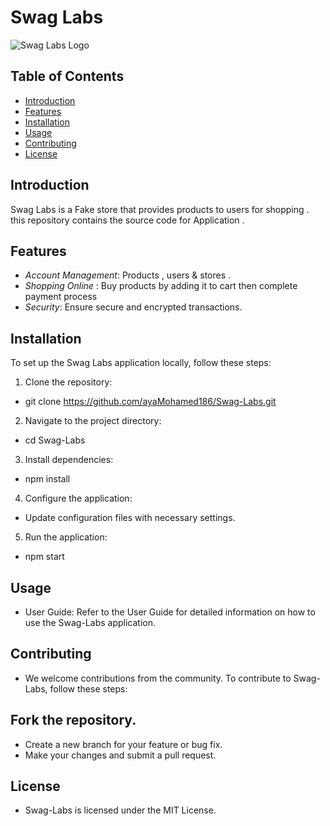 # Swag Labs 

![Swag Labs Logo](https://www.saucedemo.com/v1/img/Login_Bot_graphic.png)

## Table of Contents

- [Introduction](#introduction)
- [Features](#features)
- [Installation](#installation)
- [Usage](#usage)
- [Contributing](#contributing)
- [License](#license)

## Introduction

Swag Labs is a Fake store that provides products to users for shopping . this repository contains the source code for Application .

## Features

- *Account Management*: Products , users & stores .
- *Shopping Online* : Buy products by adding it to cart then complete payment process
- *Security*: Ensure secure and encrypted transactions.

## Installation

To set up the Swag Labs application locally, follow these steps:

1. Clone the repository:
*   git clone https://github.com/ayaMohamed186/Swag-Labs.git
2. Navigate to the project directory:
*   cd Swag-Labs
3. Install dependencies:
*   npm install
4. Configure the application:

* Update configuration files with necessary settings.
5. Run the application:
*   npm start

## Usage
* User Guide: Refer to the User Guide for detailed information on how to use the Swag-Labs application.

## Contributing
* We welcome contributions from the community. To contribute to Swag-Labs, follow these steps:

## Fork the repository.
* Create a new branch for your feature or bug fix.
* Make your changes and submit a pull request.

## License
* Swag-Labs is licensed under the MIT License.